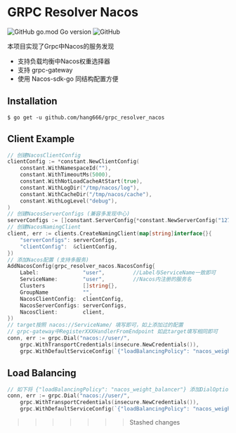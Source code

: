 # GRPC Resolver Nacos 

![GitHub go.mod Go version](https://img.shields.io/github/go-mod/go-version/hang666/grpc_resolver_nacos)
![GitHub](https://img.shields.io/github/license/hang666/grpc_resolver_nacos)

本项目实现了Grpc中Nacos的服务发现

- 支持负载均衡中Nacos权重选择器
- 支持 grpc-gateway
- 使用 Nacos-sdk-go 同结构配置方便



## Installation

```
$ go get -u github.com/hang666/grpc_resolver_nacos
```

## Client Example

```go
// 创建NacosClientConfig
clientConfig := *constant.NewClientConfig(
	constant.WithNamespaceId(""),
	constant.WithTimeoutMs(5000),
	constant.WithNotLoadCacheAtStart(true),
	constant.WithLogDir("/tmp/nacos/log"),
	constant.WithCacheDir("/tmp/nacos/cache"),
	constant.WithLogLevel("debug"),
)
// 创建NacosServerConfigs (兼容多发现中心)
serverConfigs := []constant.ServerConfig{*constant.NewServerConfig("127.0.0.1", 8848, constant.WithContextPath("/nacos"))}
// 创建NacosNamingClient
client, err := clients.CreateNamingClient(map[string]interface{}{
	"serverConfigs": serverConfigs,
	"clientConfig":  &clientConfig,
})
// 添加Nacos配置 (支持多服务)
AddNacosConfig(grpc_resolver_nacos.NacosConfig{
	Label:              "user",			//Label与ServiceName一致即可
	ServiceName:        "user",			//Nacos内注册的服务名
	Clusters           	[]string{},
	GroupName          	"",
	NacosClientConfig:  clientConfig,
	NacosServerConfigs: serverConfigs,
	NacosClient:        client,
})
// target按照 nacos://ServiceName/ 填写即可，如上添加过的配置
// grpc-gateway中RegisterXXXHandlerFromEndpoint 如此target填写相同即可
conn, err := grpc.Dial("nacos://user/",
	grpc.WithTransportCredentials(insecure.NewCredentials()),
	grpc.WithDefaultServiceConfig(`{"loadBalancingPolicy": "nacos_weight_balancer"}`))
```

## Load Balancing
```go
// 如下将 {"loadBalancingPolicy": "nacos_weight_balancer"} 添加DialOption即可
conn, err := grpc.Dial("nacos://user/",
	grpc.WithTransportCredentials(insecure.NewCredentials()),
	grpc.WithDefaultServiceConfig(`{"loadBalancingPolicy": "nacos_weight_balancer"}`))
```
>>>>>>> Stashed changes
